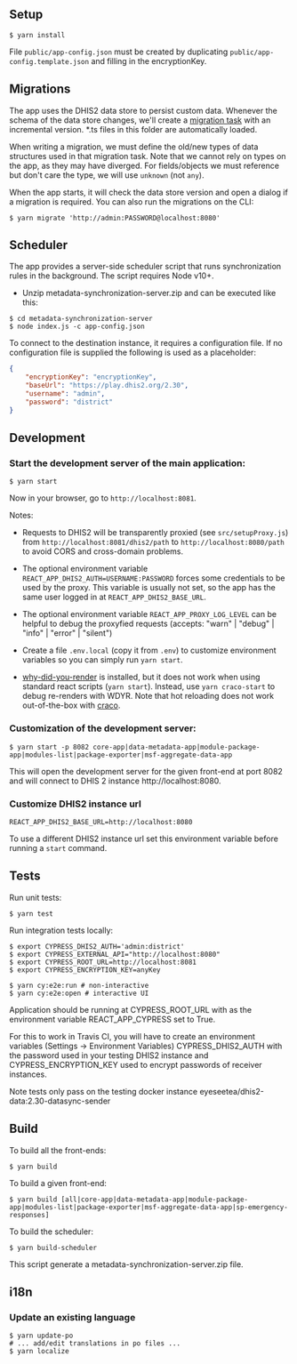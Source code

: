 ## Setup

```
$ yarn install
```

File `public/app-config.json` must be created by duplicating `public/app-config.template.json` and filling in the encryptionKey.

## Migrations

The app uses the DHIS2 data store to persist custom data. Whenever the schema of the data store changes, we'll create a [migration task](src/migrations/tasks) with an incremental version. \*.ts files in this folder are automatically loaded.

When writing a migration, we must define the old/new types of data structures used in that migration task. Note that we cannot rely on types on the app, as they may have diverged. For fields/objects we must reference but don't care the type, we will use `unknown` (not `any`).

When the app starts, it will check the data store version and open a dialog if a migration is required. You can also run the migrations on the CLI:

```
$ yarn migrate 'http://admin:PASSWORD@localhost:8080'
```

## Scheduler

The app provides a server-side scheduler script that runs synchronization rules in the background. The script requires Node v10+.

-   Unzip metadata-synchronization-server.zip and can be executed like this:

```
$ cd metadata-synchronization-server
$ node index.js -c app-config.json
```

To connect to the destination instance, it requires a configuration file. If no configuration file is supplied the following is used as a placeholder:

```json
{
    "encryptionKey": "encryptionKey",
    "baseUrl": "https://play.dhis2.org/2.30",
    "username": "admin",
    "password": "district"
}
```

## Development

### Start the development server of the main application:

```
$ yarn start
```

Now in your browser, go to `http://localhost:8081`.

Notes:

-   Requests to DHIS2 will be transparently proxied (see `src/setupProxy.js`) from `http://localhost:8081/dhis2/path` to `http://localhost:8080/path` to avoid CORS and cross-domain problems.

-   The optional environment variable `REACT_APP_DHIS2_AUTH=USERNAME:PASSWORD` forces some credentials to be used by the proxy. This variable is usually not set, so the app has the same user logged in at `REACT_APP_DHIS2_BASE_URL`.

-   The optional environment variable `REACT_APP_PROXY_LOG_LEVEL` can be helpful to debug the proxyfied requests (accepts: "warn" | "debug" | "info" | "error" | "silent")

-   Create a file `.env.local` (copy it from `.env`) to customize environment variables so you can simply run `yarn start`.

-   [why-did-you-render](https://github.com/welldone-software/why-did-you-render) is installed, but it does not work when using standard react scripts (`yarn start`). Instead, use `yarn craco-start` to debug re-renders with WDYR. Note that hot reloading does not work out-of-the-box with [craco](https://github.com/gsoft-inc/craco).

### Customization of the development server:

```
$ yarn start -p 8082 core-app|data-metadata-app|module-package-app|modules-list|package-exporter|msf-aggregate-data-app
```

This will open the development server for the given front-end at port 8082 and will connect to DHIS 2 instance http://localhost:8080.

### Customize DHIS2 instance url

```
REACT_APP_DHIS2_BASE_URL=http://localhost:8080
```

To use a different DHIS2 instance url set this environment variable before running a `start` command.

## Tests

Run unit tests:

```
$ yarn test
```

Run integration tests locally:

```
$ export CYPRESS_DHIS2_AUTH='admin:district'
$ export CYPRESS_EXTERNAL_API="http://localhost:8080"
$ export CYPRESS_ROOT_URL=http://localhost:8081
$ export CYPRESS_ENCRYPTION_KEY=anyKey

$ yarn cy:e2e:run # non-interactive
$ yarn cy:e2e:open # interactive UI
```

Application should be running at CYPRESS_ROOT_URL with as the environment variable REACT_APP_CYPRESS set to True.

For this to work in Travis CI, you will have to create an environment variables (Settings -> Environment Variables) CYPRESS_DHIS2_AUTH with the password used in your testing DHIS2 instance and CYPRESS_ENCRYPTION_KEY used to encrypt passwords of receiver instances.

Note tests only pass on the testing docker instance eyeseetea/dhis2-data:2.30-datasync-sender

## Build

To build all the front-ends:

```
$ yarn build
```

To build a given front-end:

```
$ yarn build [all|core-app|data-metadata-app|module-package-app|modules-list|package-exporter|msf-aggregate-data-app|sp-emergency-responses]
```

To build the scheduler:

```
$ yarn build-scheduler
```

This script generate a metadata-synchronization-server.zip file.

## i18n

### Update an existing language

```
$ yarn update-po
# ... add/edit translations in po files ...
$ yarn localize
```
